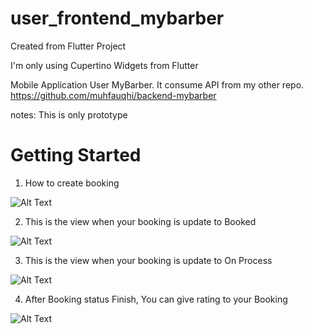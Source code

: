 # user_frontend_mybarber

Created from Flutter Project

I'm only using Cupertino Widgets from Flutter

Mobile Application User MyBarber.
It consume API from my other repo. https://github.com/muhfauqhi/backend-mybarber

notes: This is only prototype

# Getting Started


1. How to create booking

![Alt Text](https://media.giphy.com/media/Z0qwUgcc7fpPXCoT9a/giphy.gif)


2. This is the view when your booking is update to Booked

![Alt Text](https://media.giphy.com/media/zExs8YiKjZ1PI0G0OB/giphy.gif)

3. This is the view when your booking is update to On Process

![Alt Text](https://media.giphy.com/media/bj913HYFbhGvaQ4qzf/giphy.gif)

4. After Booking status Finish, You can give rating to your Booking

![Alt Text](https://media.giphy.com/media/kNjV02nJRYEAJVGh8O/giphy.gif)
